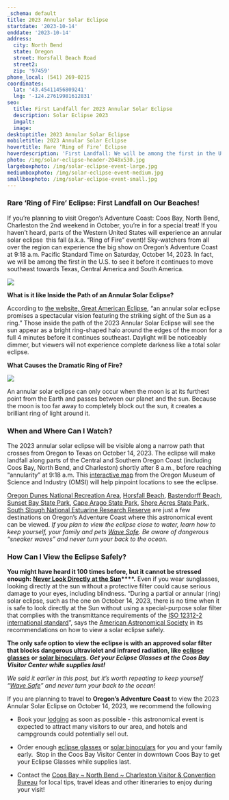 ```yaml
---
_schema: default
title: 2023 Annular Solar Eclipse
startdate: '2023-10-14'
enddate: '2023-10-14'
address:
  city: North Bend
  state: Oregon
  street: Horsfall Beach Road
  street2:
  zip: '97459'
phone_local: (541) 269-0215
coordinates:
  lat: '43.45411456809241'
  lng: '-124.27619981612831'
seo:
  title: First Landfall for 2023 Annular Solar Eclipse
  description: Solar Eclipse 2023
  imgalt:
  image:
desktoptitle: 2023 Annular Solar Eclipse
mobiletitle: 2023 Annular Solar Eclipse
hovertitle: Rare ‘Ring of Fire’ Eclipse
hoverdescription: 'First Landfall: We will be among the first in the U.S. to see it!'
photo: /img/solar-eclipse-header-2048x530.jpg
largeboxphoto: /img/solar-eclipse-event-large.jpg
mediumboxphoto: /img/solar-eclipse-event-medium.jpg
smallboxphoto: /img/solar-eclipse-event-small.jpg
---
```

### Rare ‘Ring of Fire’ Eclipse: First Landfall on Our Beaches!

If you’re planning to visit Oregon’s Adventure Coast: Coos Bay, North Bend, Charleston the 2nd weekend in October, you’re in for a special treat! If you haven’t heard, parts of the Western United States will experience an annular solar eclipse &nbsp;this fall (a.k.a. “Ring of Fire” event)! Sky-watchers from all over the region can experience the big show on Oregon’s Adventure Coast at 9:18 a.m. Pacific Standard Time on Saturday, October 14, 2023. In fact, we will be among the first in the U.S. to see it before it continues to move southeast towards Texas, Central America and South America.

![](/img/heroimage-page-header.jpg)

**What is it like Inside the Path of an Annular Solar Eclipse?**

According to [<u>the website, Great American Eclipse</u>](https://www.greatamericaneclipse.com), “an annular solar eclipse promises a spectacular vision featuring the striking sight of the Sun as a ring.” Those inside the path of the 2023 Annular Solar Eclipse will see the sun appear as a bright ring-shaped halo around the edges of the moon for a full 4 minutes before it continues southeast. Daylight will be noticeably dimmer, but viewers will not experience complete darkness like a total solar eclipse.

**What Causes the Dramatic Ring of Fire?**

**![](/img/2023-annular-solar-eclipse-blog-695x322-jpg-2.jpg)**

An annular solar eclipse can only occur when the moon is at its furthest point from the Earth and passes between our planet and the sun. Because the moon is too far away to completely block out the sun, it creates a brilliant ring of light around it.&nbsp;

### When and Where Can I Watch?&nbsp;

The 2023 annular solar eclipse will be visible along a narrow path that crosses from Oregon to Texas on October 14, 2023. The eclipse will make landfall along parts of the Central and Southern Oregon Coast (including Coos Bay, North Bend, and Charleston) shortly after 8 a.m., before reaching “annularity” at 9:18 a.m. This [<u>interactive map</u>](https://nam02.safelinks.protection.outlook.com/?url=https%3A%2F%2Fus-east-2.protection.sophos.com%2F%3Fd%3Dtimeanddate.com%26u%3DaHR0cHM6Ly93d3cudGltZWFuZGRhdGUuY29tL2VjbGlwc2UvbWFwLzIwMjMtb2N0b2Jlci0xNA%3D%3D%26i%3DNWI3NzU3NzIyZDVlNDYxNmIxMjU4YjVj%26t%3DaytYYkY5MU1ld1ppZGltR0U2MWhVby9YMW82QWF6MlJXS0MxbGxGM0hqYz0%3D%26h%3D2bbd296149c04753a5a9dc5be4662556%26s%3DAVNPUEhUT0NFTkNSWVBUSVbPX-uU98nQR2lE289CZwwlqk5pAbBE3mTYqUSxae74SQ&amp;data=05%7C01%7Cjena%40traveloregon.com%7Cc512e8ab10b04307447f08db4c447876%7C9359fab874c448a0869e7adf662e4a78%7C0%7C0%7C638187629229918024%7CUnknown%7CTWFpbGZsb3d8eyJWIjoiMC4wLjAwMDAiLCJQIjoiV2luMzIiLCJBTiI6Ik1haWwiLCJXVCI6Mn0%3D%7C3000%7C%7C%7C&amp;sdata=obNtwWjLrhBVjUOab0eiNE90CAayca4SqKOcwNhtWtE%3D&amp;reserved=0) from the Oregon Museum of Science and Industry (OMSI) will help pinpoint locations to see the eclipse.

[<u>Oregon Dunes National Recreation Area</u>](/untamed-dunes/), [<u>Horsfall Beach</u>](https://www.recreation.gov/camping/campgrounds/234267), [<u>Bastendorff Beach</u>](https://www.co.coos.or.us/parksrec/page/bastendorff), [<u>Sunset Bay State Park</u>](https://stateparks.oregon.gov/index.cfm?do=park.profile&amp;parkId=70), [<u>Cape Arago State Park</u>](https://stateparks.oregon.gov/index.cfm?do=park.profile&amp;parkId=66), [<u>Shore Acres State Park</u>](https://stateparks.oregon.gov/index.cfm?do=park.profile&amp;parkId=68),, [<u>South Slough National Estuarine Research Reserve</u>](https://www.oregon.gov/dsl/SS/Pages/About.aspx) are just a few destinations on Oregon’s Adventure Coast where this astronomical event can be viewed. *If you plan to view the eclipse close to water, learn how to keep yourself, your family and pets* [*<u>Wave Safe</u>*](/blog/take-care-out-there-be-wave-safe-and-enjoy-your-time-on-oregon-s-adventure-coast/)*. Be aware of dangerous “sneaker waves” and never turn your back to the ocean.*

### How Can I View the Eclipse Safely?

**You might have heard it 100 times before, but it cannot be stressed enough:** **<u>Never Look Directly at the Sun</u>\*\*\*\*.** Even if you wear sunglasses, looking directly at the sun without a protective filter could cause serious damage to your eyes, including blindness. “During a partial or annular (ring) solar eclipse, such as the one on October 14, 2023, there is no time when it is safe to look directly at the Sun without using a special-purpose solar filter that complies with the transmittance requirements of the [<u>ISO 12312-2 international standard</u>](https://eclipse.aas.org/eye-safety/iso12312-2)”, says the [<u>American Astronomical Society</u>](https://nam02.safelinks.protection.outlook.com/?url=https%3A%2F%2Fus-east-2.protection.sophos.com%2F%3Fd%3Daas.org%26u%3DaHR0cHM6Ly9lY2xpcHNlLmFhcy5vcmcvZXllLXNhZmV0eQ%3D%3D%26i%3DNWI3NzU3NzIyZDVlNDYxNmIxMjU4YjVj%26t%3DeFVOSWRLUTBBRTFEM1dEdEIzeWpxZFBJQzZlbmJKcjBUYitnN09DdDZLWT0%3D%26h%3D2bbd296149c04753a5a9dc5be4662556%26s%3DAVNPUEhUT0NFTkNSWVBUSVbPX-uU98nQR2lE289CZwwlqk5pAbBE3mTYqUSxae74SQ&amp;data=05%7C01%7Cjena%40traveloregon.com%7Cc512e8ab10b04307447f08db4c447876%7C9359fab874c448a0869e7adf662e4a78%7C0%7C0%7C638187629229918024%7CUnknown%7CTWFpbGZsb3d8eyJWIjoiMC4wLjAwMDAiLCJQIjoiV2luMzIiLCJBTiI6Ik1haWwiLCJXVCI6Mn0%3D%7C3000%7C%7C%7C&amp;sdata=cS2gMQ5eIp0CyOw95sG2h326cqJBA7Bl5fKEPArBwSc%3D&amp;reserved=0) in its recommendations on how to view a solar eclipse safely.&nbsp;

**The only safe option to view the eclipse is with an approved solar filter that blocks dangerous ultraviolet and infrared radiation, like** [**<u>eclipse glasses</u>**](https://www.greatamericaneclipse.com/eclipse-viewing) **or** [**<u>solar binoculars</u>**](https://www.greatamericaneclipse.com/eclipse-viewing/sunoculars)**.**&nbsp;***Get your Eclipse Glasses at the Coos Bay Visitor Center while supplies last!***

*We said it earlier in this post, but it’s worth repeating to keep yourself “*[*<u>Wave Safe</u>*](/blog/take-care-out-there-be-wave-safe-and-enjoy-your-time-on-oregon-s-adventure-coast/)*” and never turn your back to the ocean!*

If you are planning to travel to **Oregon’s Adventure Coast** to view the 2023 Annular Solar Eclipse on October 14, 2023, we recommend the following&nbsp;

* Book your [<u>lodging</u>](/lodging/) as soon as possible - this astronomical event is expected to attract many visitors to our area, and hotels and campgrounds could potentially sell out.&nbsp;

* Order enough [<u>eclipse glasses</u>](https://www.greatamericaneclipse.com/eclipse-viewing) or [<u>solar binoculars</u>](https://www.greatamericaneclipse.com/eclipse-viewing/sunoculars) for you and your family early.&nbsp; Stop in the Coos Bay Visitor Center in downtown Coos Bay to get your Eclipse Glasses while supplies last.

* Contact the [<u>Coos Bay ~ North Bend ~ Charleston Visitor &amp; Convention Bureau</u>](/contact/) for local tips, travel ideas and other itineraries to enjoy during your visit!&nbsp;